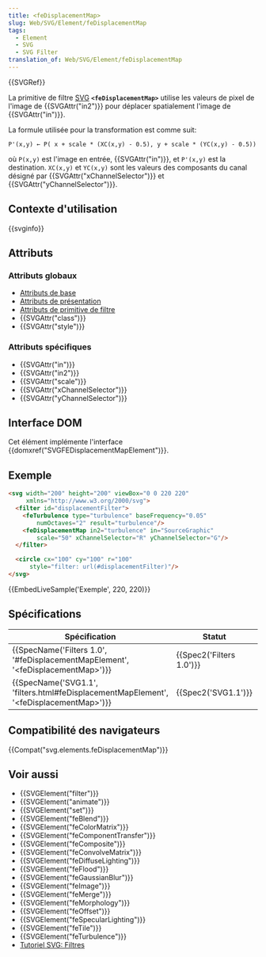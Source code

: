 ```yaml
---
title: <feDisplacementMap>
slug: Web/SVG/Element/feDisplacementMap
tags:
  - Element
  - SVG
  - SVG Filter
translation_of: Web/SVG/Element/feDisplacementMap
---
```

{{SVGRef}}

La primitive de filtre [SVG](/fr/docs/Web/SVG) **`<feDisplacementMap>`** utilise les valeurs de pixel de l'image de {{SVGAttr("in2")}} pour déplacer spatialement l'image de {{SVGAttr("in")}}.

La formule utilisée pour la transformation est comme suit:

```
P'(x,y) ← P( x + scale * (XC(x,y) - 0.5), y + scale * (YC(x,y) - 0.5))
```

où `P(x,y)` est l'image en entrée, {{SVGAttr("in")}}, et `P'(x,y)` est la destination. `XC(x,y)` et `YC(x,y)` sont les valeurs des composants du canal désigné par {{SVGAttr("xChannelSelector")}} et {{SVGAttr("yChannelSelector")}}.

## Contexte d'utilisation

{{svginfo}}

## Attributs

### Attributs globaux

- [Attributs de base](/fr/docs/Web/SVG/Attribute#Attributs_de_base)
- [Attributs de présentation](/fr/docs/Web/SVG/Attribute#Attributs_de_présentation)
- [Attributs de primitive de filtre](/fr/docs/Web/SVG/Attribute#Attributs_de_primitives_de_filtre)
- {{SVGAttr("class")}}
- {{SVGAttr("style")}}

### Attributs spécifiques

- {{SVGAttr("in")}}
- {{SVGAttr("in2")}}
- {{SVGAttr("scale")}}
- {{SVGAttr("xChannelSelector")}}
- {{SVGAttr("yChannelSelector")}}

## Interface DOM

Cet élément implémente l'interface {{domxref("SVGFEDisplacementMapElement")}}.

## Exemple

```html
<svg width="200" height="200" viewBox="0 0 220 220"
     xmlns="http://www.w3.org/2000/svg">
  <filter id="displacementFilter">
    <feTurbulence type="turbulence" baseFrequency="0.05"
        numOctaves="2" result="turbulence"/>
    <feDisplacementMap in2="turbulence" in="SourceGraphic"
        scale="50" xChannelSelector="R" yChannelSelector="G"/>
  </filter>

  <circle cx="100" cy="100" r="100"
      style="filter: url(#displacementFilter)"/>
</svg>
```

{{EmbedLiveSample('Exemple', 220, 220)}}

## Spécifications

| Spécification                                                                                                                | Statut                           | Commentaire         |
| ---------------------------------------------------------------------------------------------------------------------------- | -------------------------------- | ------------------- |
| {{SpecName('Filters 1.0', '#feDisplacementMapElement', '&lt;feDisplacementMap&gt;')}}             | {{Spec2('Filters 1.0')}} | Aucun changement    |
| {{SpecName('SVG1.1', 'filters.html#feDisplacementMapElement', '&lt;feDisplacementMap&gt;')}} | {{Spec2('SVG1.1')}}         | Définition initiale |

## Compatibilité des navigateurs

{{Compat("svg.elements.feDisplacementMap")}}

## Voir aussi

- {{SVGElement("filter")}}
- {{SVGElement("animate")}}
- {{SVGElement("set")}}
- {{SVGElement("feBlend")}}
- {{SVGElement("feColorMatrix")}}
- {{SVGElement("feComponentTransfer")}}
- {{SVGElement("feComposite")}}
- {{SVGElement("feConvolveMatrix")}}
- {{SVGElement("feDiffuseLighting")}}
- {{SVGElement("feFlood")}}
- {{SVGElement("feGaussianBlur")}}
- {{SVGElement("feImage")}}
- {{SVGElement("feMerge")}}
- {{SVGElement("feMorphology")}}
- {{SVGElement("feOffset")}}
- {{SVGElement("feSpecularLighting")}}
- {{SVGElement("feTile")}}
- {{SVGElement("feTurbulence")}}
- [Tutoriel SVG: Filtres](/fr/docs/Web/SVG/Tutoriel/filtres)

